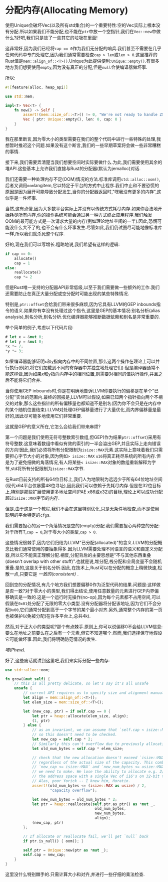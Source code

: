 # 分配内存(Allocating Memory)

使用Unique会破坏Vec(以及所有std集合)的一个重要特性:空的Vec实际上根本没有分配.所以如果我们不能分配,也不能在`ptr`中放一个空指针,我们在`Vec::new`中做什么?好吧,我们只是放了一些其它的垃圾在里面!

这非常好,因为我们已经将`cap == 0`作为我们无分配的哨兵.我们甚至不需要在几乎任何代码中专门处理它,因为我们通常需要检查`cap > len`或`len > 0`.这里推荐的Rust值是`mem::align_of::<T>()`.Unique为此提供便利:`Unique::empty()`.有很多地方我们想要使用`empty`,因为没有真正的分配,但是`null`会使编译器做坏事.

所以:

```Rust
#![feature(alloc, heap_api)]

use std::mem;

impl<T> Vec<T> {
    fn new() -> Self {
        assert!(mem::size_of::<T>() != 0, "We're not ready to handle ZSTs");
        Vec { ptr: Unique::empty(), len: 0, cap: 0 }
    }
}
```

我在那里断言,因为零大小的类型需要在我们的整个代码中进行一些特殊的处理,我想暂时推迟这个问题.如果没有这个断言,我们的一些早期草案将会做一些非常糟糕的事情.

接下来,我们需要弄清楚当我们想要空间时实际要做什么.为此,我们需要使用其余的堆API.这些基本上允许我们直接与Rust的分配器(默认为jemalloc)对话.

我们还需要一种处理内存不足(OOM)情况的方法.标准库调用`std::alloc::oom()`,后者又调用`oom`langitem,它以特定于平台的方式中止程序.我们中止和不要恐慌的原因是因为展开可能导致分配发生,当你的分配器返回时,"嘿我没有更多的内存",这似乎是一件坏事.

当然,这有点傻,因为大多数平台实际上并没有以传统方式耗尽内存.如果你合法地开始耗尽所有内存,你的操作系统可能会通过另一种方式终止应用程序.我们触发OOM的最可能方式是一次请求大量的内存(例如理论地址空间的一半).因此,恐慌可能没什么大不了的,也不会有什么坏事发生.尽管如此,我们仍试图尽可能地像标准库一样,所以我们就杀死整个程序.

好的,现在我们可以写增长.粗略地说,我们希望有这样的逻辑:

```Rust
if cap == 0:
    allocate()
    cap = 1
else:
    reallocate()
    cap *= 2
```

但是Rust唯一支持的分配器API非常低级,以至于我们需要做一些额外的工作.我们还需要防止在真正大量分配或空分配时可能出现的某些特殊情况.

特别是,`ptr::offset`会给我们带来很多麻烦,因为它具有LLVM的GEP inbounds指令的语义.如果你有幸没有处理过这个指令,这里是GEP的基本情况:别名分析(alias analysis),别名分析,别名分析.优化编译器能够推断数据依赖和别名是非常重要的.

举个简单的例子,考虑以下代码片段:

```Rust
# let x = &mut 0;
# let y = &mut 0;
*x *= 7;
*y *= 3;
```

如果编译器能够证明`x`和`y`指向内存中的不同位置,那么这两个操作在理论上可以并行执行(例如,将它们加载到不同的寄存器中并独立地处理它们).但是编译器通常不能这样做,因为如果x和y指向内存中的相同位置,则需要对相同的值执行操作,并且之后不能将它们合并.

当你使用GEP inbounds时,你是在明确地告诉LLVM你要执行的偏移是在单个"已分配"实体的范围内.最终的回报是,LLVM可以假设,如果已知两个指针指向两个不相交的对象,那么这些指针的所有偏移量也都知道不是别名(因为你不会只是在内存中的某个随机位置结束).LLVM对处理GEP偏移量进行了大量优化,而内界偏移量是最好的,因此尽可能多地使用它们非常重要.

这就是GEP的意义所在,它怎么会给我们带来麻烦?

第一个问题是我们使用无符号整数索引数组,但GEP(作为结果`ptr::offset`)采用有符号整数.这意味着数组中看似有效的索引的一半会溢出GEP,并且实际上走向错误的方向!因此,我们必须将所有分配限制为`isize::MAX`元素.这实际上意味着我们只需要担心字节大小的对象,因为例如`> isize::MAX` `u16`将真正耗尽系统的所有内存.但是为了避免细微的角落情况,有人将某些`< isize::MAX`对象的数组重新解释为字节,std将所有分配限制为`isize::MAX`字节.

在Rust目前支持的所有64位目标上,我们人为地限制为远远少于所有64位地址空间(现代x64平台仅暴露48位寻址),因此我们可以依赖于先耗尽内存.但是在32位目标上,特别是那些扩展使用更多地址空间(PAE x86或x32)的目标,理论上可以成功分配超过`isize::MAX`字节的内存.

但是,由于这是一个教程,我们不会在这里特别优化,只是无条件地检查,而不是使用聪明的平台特定的`cfg`s.

我们需要担心的另一个角落情况是空的(empty)分配.我们需要担心两种空的分配:对于所有T,`cap = 0`,对于零大小的类型,`cap > 0`.

这些情况很棘手,因为它们归结为LLVM"已分配(allocated)"的含义.LLVM的分配概念比我们通常使用的要抽象得多.因为LLVM需要处理不同语言的语义和自定义分配器,所以它不能真正理解分配.相反,分配背后的主要思想是"不与其他东西重叠(doesn't overlap with other stuff)".也就是说,堆分配,栈分配和全局变量不会随机重叠.是的,这是关于别名分析.因此,在技术上,Rust可以在分配的概念上稍微快速,松散一点,只要它是 *一致的(consistent)* .

回到空的分配情况,有几个地方我们想要偏移0作为泛型代码的结果.问题是:这样做是否一致?对于零大小的类型,我们得出结论,使用任意数量的元素进行GEP内界偏移确实是一致的.这是一个运行时无操作(no-op),因为每个元素都不占用空间,可以假装在`0x01`处分配了无限的零大小类型.没有分配器将分配该地址,因为它们不会分配`0x00`,它们通常分配到高于一个字节的某个最小对齐.另外,通常整个内存的第一页也被保护以免被分配(在许多平台上,总共4k).

然而,对于正大小的类型呢?那个有点棘手.原则上,你可以说偏移0不会给LLVM信息:要么在地址之前要么在之后有一个元素,但它不知道哪个.然而,我们选择保守地假设它可能做坏事.因此,我们将明确防范情况的发生.

*唷(Phew).*

好了,这些废话就讲到这里吧,我们来实际分配一些内存:

```Rust
use std::alloc::oom;

fn grow(&mut self) {
    // this is all pretty delicate, so let's say it's all unsafe
    unsafe {
        // current API requires us to specify size and alignment manually.
        let align = mem::align_of::<T>();
        let elem_size = mem::size_of::<T>();

        let (new_cap, ptr) = if self.cap == 0 {
            let ptr = heap::allocate(elem_size, align);
            (1, ptr)
        } else {
            // as an invariant, we can assume that `self.cap < isize::MAX`,
            // so this doesn't need to be checked.
            let new_cap = self.cap * 2;
            // Similarly this can't overflow due to previously allocating this
            let old_num_bytes = self.cap * elem_size;

            // check that the new allocation doesn't exceed `isize::MAX` at all
            // regardless of the actual size of the capacity. This combines the
            // `new_cap <= isize::MAX` and `new_num_bytes <= usize::MAX` checks
            // we need to make. We lose the ability to allocate e.g. 2/3rds of
            // the address space with a single Vec of i16's on 32-bit though.
            // Alas, poor Yorick -- I knew him, Horatio.
            assert!(old_num_bytes <= (isize::MAX as usize) / 2,
                    "capacity overflow");

            let new_num_bytes = old_num_bytes * 2;
            let ptr = heap::reallocate(self.ptr.as_ptr() as *mut _,
                                        old_num_bytes,
                                        new_num_bytes,
                                        align);
            (new_cap, ptr)
        };

        // If allocate or reallocate fail, we'll get `null` back
        if ptr.is_null() { oom(); }

        self.ptr = Unique::new(ptr as *mut _);
        self.cap = new_cap;
    }
}
```

这里没什么特别棘手的.只需计算大小和对齐,并进行一些仔细的乘法检查.